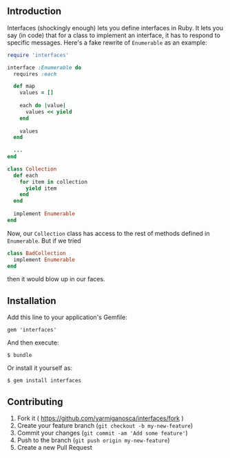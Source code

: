 ## Introduction

Interfaces (shockingly enough) lets you define interfaces in Ruby. It
lets you say (in code) that for a class to implement an interface, it
has to respond to specific messages. Here's a fake rewrite of
`Enumerable` as an example:

```ruby
require 'interfaces'

interface :Enumerable do
  requires :each

  def map
    values = []
    
    each do |value|
      values << yield
    end
    
    values
  end
  
  ...
end

class Collection
  def each
    for item in collection
      yield item
    end
  end
  
  implement Enumerable
end
```

Now, our `Collection` class has access to the rest of methods defined
in `Enumerable`. But if we tried

```ruby
class BadCollection
  implement Enumerable
end
```

then it would blow up in our faces.


## Installation

Add this line to your application's Gemfile:

    gem 'interfaces'

And then execute:

    $ bundle

Or install it yourself as:

    $ gem install interfaces

## Contributing

1. Fork it ( https://github.com/yarmiganosca/interfaces/fork )
2. Create your feature branch (`git checkout -b my-new-feature`)
3. Commit your changes (`git commit -am 'Add some feature'`)
4. Push to the branch (`git push origin my-new-feature`)
5. Create a new Pull Request
